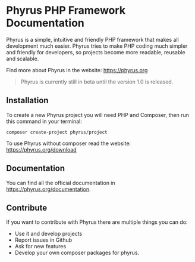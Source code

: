 ﻿# Phyrus PHP Framework Documentation

Phyrus is a simple, intuitive and friendly PHP framework that makes all development much easier. Phyrus tries to make PHP coding much simpler and friendly for developers, so projects become more readable, reusable and scalable.

Find more about Phyrus in the website: https://phyrus.org

> Phyrus is currently still in beta until the version 1.0 is released.

## Installation

To create a new Phyrus project you will need PHP and Composer, then run this command in your terminal:

    composer create-project phyrus/project

To use Phyrus without composer read the website: https://phyrus.org/download

## Documentation

You can find all the official documentation in https://phyrus.org/documentation.


## Contribute

If you want to contribute with Phyrus there are multiple things you can do:

 - Use it and develop projects
 - Report issues in Github
 - Ask for new features
 - Develop your own composer packages for phyrus.

